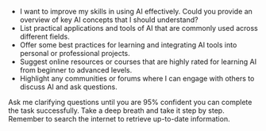- I want to improve my skills in using AI effectively. Could you provide an overview of key AI concepts that I should understand? 
- List practical applications and tools of AI that are commonly used across different fields. 
- Offer some best practices for learning and integrating AI tools into personal or professional projects.
- Suggest online resources or courses that are highly rated for learning AI from beginner to advanced levels.
- Highlight any communities or forums where I can engage with others to discuss AI and ask questions.

Ask me clarifying questions until you are 95% confident you can complete the task successfully. Take a deep breath and take it step by step. Remember to search the internet to retrieve up-to-date information.